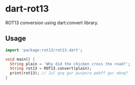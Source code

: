 # dart-rot13

ROT13 conversion using dart:convert library.

## Usage

```dart
import 'package:rot13/rot13.dart';

void main() {
  String plain = 'Why did the chicken cross the road?';
  String rot13 = ROT13.convert(plain);
  print(rot13); // Jul qvq gur puvpxra pebff gur ebnq?
}
```
